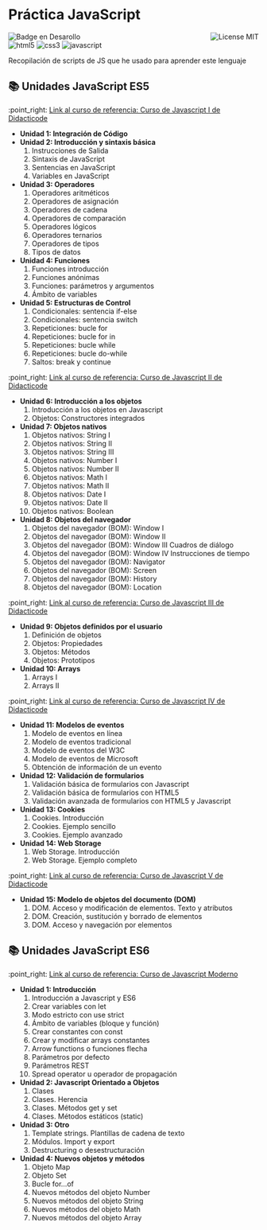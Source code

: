 <h1>Práctica JavaScript</h1>

![Badge en Desarollo](https://img.shields.io/badge/STATUS-EN%20DESAROLLO-green)
<img align="right" alt="License MIT" src="https://img.shields.io/badge/LICENSE-MIT-green" /> <br/>
<img alt="html5" src="https://img.shields.io/badge/-HTML5-E34F26?style=flat-square&logo=html5&logoColor=white" />
<img alt="css3" src="https://img.shields.io/badge/-CSS3-1572B6?style=flat-square&logo=css3&logoColor=white" />
<img alt="javascript" src="https://img.shields.io/badge/-JavaScript-F7DF1E?style=flat-square&logo=javascript&logoColor=black" />

Recopilación de scripts de JS que he usado para aprender este lenguaje

<h2>📚 Unidades JavaScript ES5</h2>
    :point_right: <a href="https://didacticode.com/curso/curso-javascript/">Link al curso de referencia: Curso de Javascript
        I de
        Didacticode</a>
    <ul>
        <li><b>Unidad 1: Integración de Código</b></li>
        <li><b>Unidad 2: Introducción y sintaxis básica</b>
            <ol type="1">
                <li>Instrucciones de Salida</li>
                <li>Sintaxis de JavaScript</li>
                <li>Sentencias en JavaScript</li>
                <li>Variables en JavaScript</li>
            </ol>
        </li>
        <li><b>Unidad 3: Operadores</b>
            <ol type="1">
                <li>Operadores aritméticos</li>
                <li>Operadores de asignación</li>
                <li>Operadores de cadena</li>
                <li>Operadores de comparación</li>
                <li>Operadores lógicos</li>
                <li>Operadores ternarios</li>
                <li>Operadores de tipos</li>
                <li>Tipos de datos</li>
            </ol>
        </li>
        <li><b>Unidad 4: Funciones</b>
            <ol type="1">
                <li>Funciones introducción</li>
                <li>Funciones anónimas</li>
                <li>Funciones: parámetros y argumentos</li>
                <li>Ámbito de variables</li>
            </ol>
        </li>
        <li><b>Unidad 5: Estructuras de Control</b>
            <ol type="1">
                <li>Condicionales: sentencia if-else</li>
                <li>Condicionales: sentencia switch</li>
                <li>Repeticiones: bucle for</li>
                <li>Repeticiones: bucle for in</li>
                <li>Repeticiones: bucle while</li>
                <li>Repeticiones: bucle do-while</li>
                <li>Saltos: break y continue</li>
            </ol>
        </li>
    </ul>
    :point_right: <a href="https://didacticode.com/curso/curso-javascript-2/">Link al curso de referencia: Curso de
        Javascript II de
        Didacticode</a>
    <ul>
        <li><b>Unidad 6: Introducción a los objetos</b>
            <ol type="1">
                <li>Introducción a los objetos en Javascript</li>
                <li>Objetos: Constructores integrados</li>
            </ol>
        </li>
        <li><b>Unidad 7: Objetos nativos</b>
            <ol type="1">
                <li>Objetos nativos: String I</li>
                <li>Objetos nativos: String II</li>
                <li>Objetos nativos: String III</li>
                <li>Objetos nativos: Number I</li>
                <li>Objetos nativos: Number II</li>
                <li>Objetos nativos: Math I</li>
                <li>Objetos nativos: Math II</li>
                <li>Objetos nativos: Date I</li>
                <li>Objetos nativos: Date II</li>
                <li>Objetos nativos: Boolean</li>
            </ol>
        </li>
        <li><b>Unidad 8: Objetos del navegador</b>
            <ol type="1">
                <li>Objetos del navegador (BOM): Window I</li>
                <li>Objetos del navegador (BOM): Window II</li>
                <li>Objetos del navegador (BOM): Window III Cuadros de diálogo</li>
                <li>Objetos del navegador (BOM): Window IV Instrucciones de tiempo</li>
                <li>Objetos del navegador (BOM): Navigator</li>
                <li>Objetos del navegador (BOM): Screen</li>
                <li>Objetos del navegador (BOM): History</li>
                <li>Objetos del navegador (BOM): Location</li>
            </ol>
        </li>
    </ul>
    :point_right: <a href="https://didacticode.com/curso/curso-javascript-3/">Link al curso de referencia: Curso de
        Javascript III de
        Didacticode</a>
    <ul>
        <li><b>Unidad 9: Objetos definidos por el usuario</b>
            <ol type="1">
                <li>Definición de objetos</li>
                <li>Objetos: Propiedades</li>
                <li>Objetos: Métodos</li>
                <li>Objetos: Prototipos</li>
            </ol>
        </li>
        <li><b>Unidad 10: Arrays</b>
            <ol type="1">
                <li>Arrays I</li>
                <li>Arrays II</li>
            </ol>
        </li>
    </ul>
    :point_right: <a href="https://didacticode.com/curso/curso-javascript-4/">Link al curso de referencia: Curso de
        Javascript IV de
        Didacticode</a>
    <ul>
        <li><b>Unidad 11: Modelos de eventos</b>
            <ol type="1">
                <li>Modelo de eventos en línea</li>
                <li>Modelo de eventos tradicional</li>
                <li>Modelo de eventos del W3C</li>
                <li>Modelo de eventos de Microsoft</li>
                <li>Obtención de información de un evento</li>
            </ol>
        </li>
        <li><b>Unidad 12: Validación de formularios</b>
            <ol type="1">
                <li>Validación básica de formularios con Javascript</li>
                <li>Validación básica de formularios con HTML5</li>
                <li>Validación avanzada de formularios con HTML5 y Javascript</li>
            </ol>
        </li>
        <li>
            <b>Unidad 13: Cookies</b>
            <ol type="1">
                <li>Cookies. Introducción</li>
                <li>Cookies. Ejemplo sencillo</li>
                <li>Cookies. Ejemplo avanzado</li>
            </ol>
        </li>
        <li><b>Unidad 14: Web Storage</b>
            <ol type="1">
                <li>Web Storage. Introducción</li>
                <li>Web Storage. Ejemplo completo</li>
            </ol>
        </li>
    </ul>
    :point_right: <a href="https://didacticode.com/curso/curso-javascript-5/">Link al curso de referencia: Curso de
        Javascript V de
        Didacticode</a>
    <ul>
        <li><b>Unidad 15: Modelo de objetos del documento (DOM)</b>
            <ol type="1">
                <li>DOM. Acceso y modificación de elementos. Texto y atributos</li>
                <li>DOM. Creación, sustitución y borrado de elementos</li>
                <li>DOM. Acceso y navegación por elementos</li>
            </ol>
        </li>
    </ul>
    <h2>📚 Unidades JavaScript ES6</h2>
    :point_right:
    <a href="https://didacticode.com/curso/curso-javascript-es6/">Link al curso de referencia: Curso de Javascript
        Moderno</a>
    <ul>
        <li>
            <b>Unidad 1: Introducción</b>
            <ol type="1">
                <li>Introducción a Javascript y ES6</li>
                <li>Crear variables con let</li>
                <li>Modo estricto con use strict</li>
                <li>Ámbito de variables (bloque y función)</li>
                <li>Crear constantes con const</li>
                <li>Crear y modificar arrays constantes</li>
                <li>Arrow functions o funciones flecha</li>
                <li>Parámetros por defecto</li>
                <li>Parámetros REST</li>
                <li>Spread operator u operador de propagación</li>
            </ol>
        </li>
        <li>
            <b>Unidad 2: Javascript Orientado a Objetos</b>
            <ol type="1">
                <li>Clases</li>
                <li>Clases. Herencia</li>
                <li>Clases. Métodos get y set</li>
                <li>Clases. Métodos estáticos (static)</li>
            </ol>
        </li>
        <li>
            <b>Unidad 3: Otro</b>
            <ol type="1">
                <li>Template strings. Plantillas de cadena de texto</li>
                <li>Módulos. Import y export</li>
                <li>Destructuring o desestructuración</li>
            </ol>
        </li>
        <li>
            <b>Unidad 4: Nuevos objetos y métodos</b>
            <ol type="1">
                <li>Objeto Map</li>
                <li>Objeto Set</li>
                <li>Bucle for…of</li>
                <li>Nuevos métodos del objeto Number</li>
                <li>Nuevos métodos del objeto String</li>
                <li>Nuevos métodos del objeto Math</li>
                <li>Nuevos métodos del objeto Array</li>
            </ol>
        </li>
    </ul>

